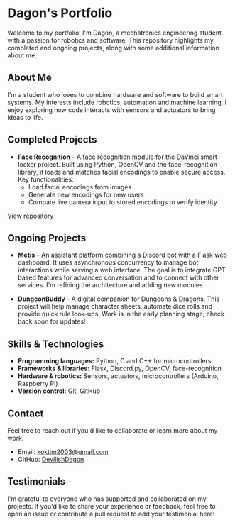# Dagon's Portfolio

Welcome to my portfolio! I'm Dagon, a mechatronics engineering student with a passion for robotics and software. This repository highlights my completed and ongoing projects, along with some additional information about me.

## About Me

I'm a student who loves to combine hardware and software to build smart systems. My interests include robotics, automation and machine learning. I enjoy exploring how code interacts with sensors and actuators to bring ideas to life.

## Completed Projects

- **Face Recognition** - A face recognition module for the DaVinci smart locker project. Built using Python, OpenCV and the face-recognition library, it loads and matches facial encodings to enable secure access. Key functionalities:
  - Load facial encodings from images
  - Generate new encodings for new users
  - Compare live camera input to stored encodings to verify identity

[View repository](https://github.com/DevilishDagon/facerec)

## Ongoing Projects

- **Metis** - An assistant platform combining a Discord bot with a Flask web dashboard. It uses asynchronous concurrency to manage bot interactions while serving a web interface. The goal is to integrate GPT-based features for advanced conversation and to connect with other services. I'm refining the architecture and adding new modules.

- **DungeonBuddy** - A digital companion for Dungeons & Dragons. This project will help manage character sheets, automate dice rolls and provide quick rule look-ups. Work is in the early planning stage; check back soon for updates!

## Skills & Technologies

- **Programming languages:** Python, C and C++ for microcontrollers
- **Frameworks & libraries:** Flask, Discord.py, OpenCV, face-recognition
- **Hardware & robotics:** Sensors, actuators, microcontrollers (Arduino, Raspberry Pi)
- **Version control:** Git, GitHub

## Contact

Feel free to reach out if you'd like to collaborate or learn more about my work:

- Email: koktim2003@gmail.com
- GitHub: [DevilishDagon](https://github.com/DevilishDagon)

## Testimonials

I'm grateful to everyone who has supported and collaborated on my projects. If you'd like to share your experience or feedback, feel free to open an issue or contribute a pull request to add your testimonial here!
